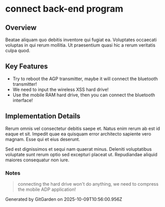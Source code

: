 # connect back-end program

## Overview
Beatae aliquam quo debitis inventore qui fugiat ea. Voluptates occaecati voluptas in qui rerum mollitia. Ut praesentium quasi hic a rerum veritatis culpa quod.

## Key Features
- Try to reboot the AGP transmitter, maybe it will connect the bluetooth transmitter!
- We need to input the wireless XSS hard drive!
- Use the mobile RAM hard drive, then you can connect the bluetooth interface!

## Implementation Details
Rerum omnis vel consectetur debitis saepe et. Natus enim rerum ab est id eaque et sit. Impedit quae ea quisquam error architecto sapiente vero magnam. Esse qui et eius deserunt.
 Sed est dignissimos et sequi nam quaerat minus. Deleniti voluptatibus voluptate sunt rerum optio sed excepturi placeat ut. Repudiandae aliquid maiores consequatur non iure.

### Notes
> connecting the hard drive won't do anything, we need to compress the mobile ADP application!

Generated by GitGarden on 2025-10-09T10:56:00.956Z